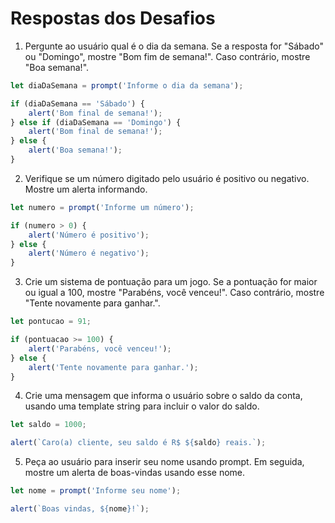 # Respostas dos Desafios

1. Pergunte ao usuário qual é o dia da semana. Se a resposta for "Sábado" ou "Domingo", mostre "Bom fim de semana!". Caso contrário, mostre "Boa semana!".

```javascript
let diaDaSemana = prompt('Informe o dia da semana');

if (diaDaSemana == 'Sábado') {
    alert('Bom final de semana!');
} else if (diaDaSemana == 'Domingo') {
    alert('Bom final de semana!');
} else {
    alert('Boa semana!');
}
```

2. Verifique se um número digitado pelo usuário é positivo ou negativo. Mostre um alerta informando.

```javascript
let numero = prompt('Informe um número');

if (numero > 0) {
    alert('Número é positivo');
} else {
    alert('Número é negativo');
}
```

3. Crie um sistema de pontuação para um jogo. Se a pontuação for maior ou igual a 100, mostre "Parabéns, você venceu!". Caso contrário, mostre "Tente novamente para ganhar.".

```javascript
let pontucao = 91;

if (pontuacao >= 100) {
    alert('Parabéns, você venceu!');
} else {
    alert('Tente novamente para ganhar.');
}
```

4. Crie uma mensagem que informa o usuário sobre o saldo da conta, usando uma template string para incluir o valor do saldo.

```javascript
let saldo = 1000;

alert(`Caro(a) cliente, seu saldo é R$ ${saldo} reais.`);
```

5. Peça ao usuário para inserir seu nome usando prompt. Em seguida, mostre um alerta de boas-vindas usando esse nome.

```javascript
let nome = prompt('Informe seu nome');

alert(`Boas vindas, ${nome}!`);
```